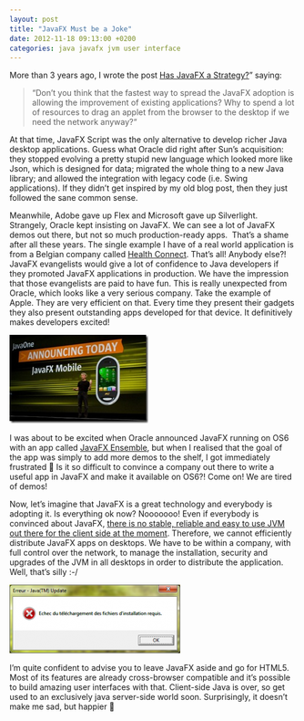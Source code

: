 ```yaml
---
layout: post
title: "JavaFX Must be a Joke"
date: 2012-11-18 09:13:00 +0200
categories: java javafx jvm user interface
---
```


More than 3 years ago, I wrote the post [Has JavaFX a Strategy?](/2009/06/has-javafx-a-strategy.html)” saying:

> “Don’t you think that the fastest way to spread the JavaFX adoption is allowing the improvement of existing applications? Why to spend a lot of resources to drag an applet from the browser to the desktop if we need the network anyway?“

At that time, JavaFX Script was the only alternative to develop richer Java desktop applications. Guess what Oracle did right after Sun’s acquisition: they stopped evolving a pretty stupid new language which looked more like Json, which is designed for data; migrated the whole thing to a new Java library; and allowed the integration with legacy code (i.e. Swing applications). If they didn’t get inspired by my old blog post, then they just followed the sane common sense.

Meanwhile, Adobe gave up Flex and Microsoft gave up Silverlight. Strangely, Oracle kept insisting on JavaFX. We can see a lot of JavaFX demos out there, but not so much production-ready apps.  That’s a shame after all these years. The single example I have of a real world application is from a Belgian company called [Health Connect](http://www.healthconnect.be/). That’s all! Anybody else?! JavaFX evangelists would give a lot of confidence to Java developers if they promoted JavaFX applications in production. We have the impression that those evangelists are paid to have fun. This is really unexpected from Oracle, which looks like a very serious company. Take the example of Apple. They are very efficient on that. Every time they present their gadgets they also present outstanding apps developed for that device. It definitively makes developers excited!

![javafx-mobile.jpg](/images/posts/javafx-mobile.jpg)

I was about to be excited when Oracle announced JavaFX running on OS6 with an app called [JavaFX Ensemble](http://fxexperience.com/2012/10/javafx-ensemble-in-the-mac-app-store/), but when I realised that the goal of the app was simply to add more demos to the shelf, I got immediately frustrated 🙁 Is it so difficult to convince a company out there to write a useful app in JavaFX and make it available on OS6?! Come on! We are tired of demos!

Now, let’s imagine that JavaFX is a great technology and everybody is adopting it. Is everything ok now? Nooooooo! Even if everybody is convinced about JavaFX, [there is no stable, reliable and easy to use JVM out there for the client side at the moment](http://www.pcworld.com/article/261843/time_to_give_java_the_boot_.html). Therefore, we cannot efficiently distribute JavaFX apps on desktops. We have to be within a company, with full control over the network, to manage the installation, security and upgrades of the JVM in all desktops in order to distribute the application. Well, that’s silly :-/

![mise-a-jour-java-error-300x120.png](/images/posts/mise-a-jour-java-error-300x120.png)

I’m quite confident to advise you to leave JavaFX aside and go for HTML5. Most of its features are already cross-browser compatible and it’s possible to build amazing user interfaces with that. Client-side Java is over, so get used to an exclusively java server-side world soon. Surprisingly, it doesn’t make me sad, but happier 🙂
